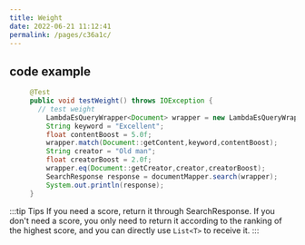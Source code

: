 ```yaml
---
title: Weight
date: 2022-06-21 11:12:41
permalink: /pages/c36a1c/
---
```

## code example

````java
     @Test
     public void testWeight() throws IOException {
       // test weight
         LambdaEsQueryWrapper<Document> wrapper = new LambdaEsQueryWrapper<>();
         String keyword = "Excellent";
         float contentBoost = 5.0f;
         wrapper.match(Document::getContent,keyword,contentBoost);
         String creator = "Old man";
         float creatorBoost = 2.0f;
         wrapper.eq(Document::getCreator,creator,creatorBoost);
         SearchResponse response = documentMapper.search(wrapper);
         System.out.println(response);
     }
````

:::tip Tips
If you need a score, return it through SearchResponse. If you don't need a score, you only need to return it according to the ranking of the highest score, and you can directly use `List<T>` to receive it.
:::
